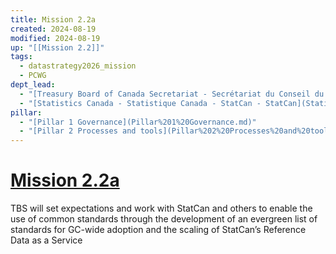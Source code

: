 ```yaml
---
title: Mission 2.2a
created: 2024-08-19
modified: 2024-08-19
up: "[[Mission 2.2]]"
tags:
  - datastrategy2026_mission
  - PCWG
dept_lead:
  - "[Treasury Board of Canada Secretariat - Secrétariat du Conseil du Trésor du Canada - TBS - SCT](Treasury%20Board%20of%20Canada%20Secretariat%20-%20Secr%C3%A9tariat%20du%20Conseil%20du%20Tr%C3%A9sor%20du%20Canada%20-%20TBS%20-%20SCT.md)"
  - "[Statistics Canada - Statistique Canada - StatCan - StatCan](Statistics%20Canada%20-%20Statistique%20Canada%20-%20StatCan%20-%20StatCan.md)"
pillar:
  - "[Pillar 1 Governance](Pillar%201%20Governance.md)"
  - "[Pillar 2 Processes and tools](Pillar%202%20Processes%20and%20tools.md)"
---
```

# [Mission 2.2a](Mission%202.2a.md)

TBS will set expectations and work with StatCan and others to enable the use of common standards through the development of an evergreen list of standards for GC-wide adoption and the scaling of StatCan’s Reference Data as a Service
